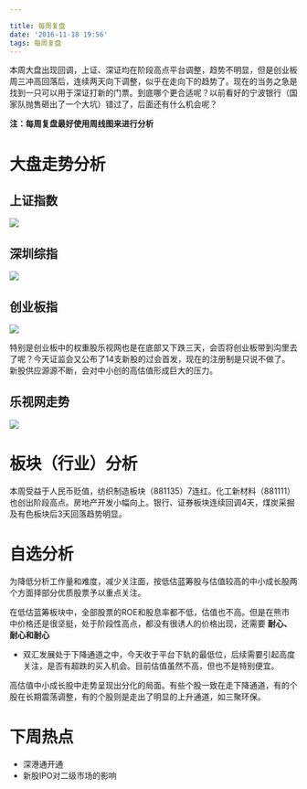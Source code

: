 ```yaml
---

title: 每周复盘
date: '2016-11-18 19:56'
tags: 每周复盘
---
```


本周大盘出现回调，上证、深证均在阶段高点平台调整，趋势不明显，但是创业板周三冲高回落后，连续两天向下调整，似乎在走向下的趋势了。现在的当务之急是找到一只可以用于深证打新的门票。到底哪个更合适呢？以前看好的宁波银行（国家队抛售砸出了一个大坑）错过了，后面还有什么机会呢？

**注：每周复盘最好使用周线图来进行分析**

# 大盘走势分析

## 上证指数

![](http://7xonmk.com1.z0.glb.clouddn.com/2016-11-18_19-53-44.png)

## 深圳综指

![](http://7xonmk.com1.z0.glb.clouddn.com/2016-11-18_19-50-25.png)

## 创业板指

![](http://7xonmk.com1.z0.glb.clouddn.com/2016-11-18_19-54-42.png)

特别是创业板中的权重股乐视网也是在底部又下跌三天，会否将创业板带到沟里去了呢？今天证监会又公布了14支新股的过会首发，现在的注册制是只说不做了。新股供应源源不断，会对中小创的高估值形成巨大的压力。

## 乐视网走势

![](http://7xonmk.com1.z0.glb.clouddn.com/2016-11-18_20-05-02.png)

# 板块（行业）分析

本周受益于人民币贬值，纺织制造板块（881135）7连红。化工新材料（881111）也创出阶段高点。房地产开发小幅向上。银行、证券板块连续回调4天，煤炭采掘及有色板块后3天回落趋势明显。

# 自选分析

为降低分析工作量和难度，减少关注面，按低估蓝筹股与估值较高的中小成长股两个方面择部分优质股票予以重点关注。

在低估蓝筹板块中，全部股票的ROE和股息率都不低，估值也不高。但是在熊市中价格还是很坚挺，处于阶段性高点，都没有很诱人的价格出现，还需要 **耐心、耐心和耐心**

- 双汇发展处于下降通道之中，今天收于平台下轨的最低位，后续需要引起高度关注，是否有超跌的买入机会。目前估值虽然不高，但也不是特别便宜。

高估值中小成长股中走势呈现出分化的局面。有些个股一致在走下降通道，有的个股在长期震荡调整，有的个股则是走出了明显的上升通道，如三聚环保。

# 下周热点

- 深港通开通
- 新股IPO对二级市场的影响
